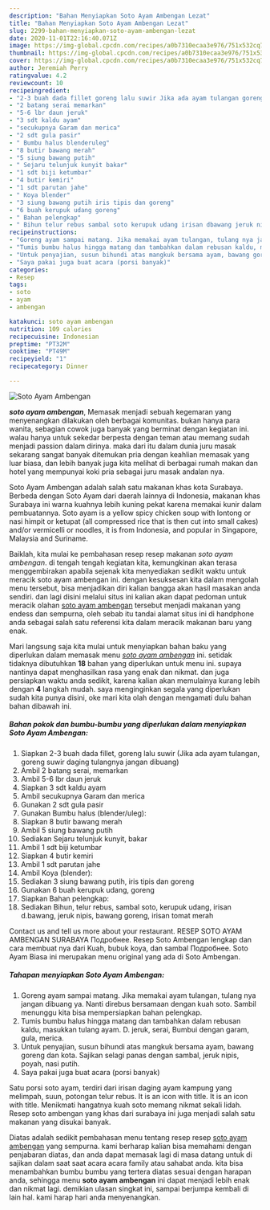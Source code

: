 ```yaml
---
description: "Bahan Menyiapkan Soto Ayam Ambengan Lezat"
title: "Bahan Menyiapkan Soto Ayam Ambengan Lezat"
slug: 2299-bahan-menyiapkan-soto-ayam-ambengan-lezat
date: 2020-11-01T22:16:40.071Z
image: https://img-global.cpcdn.com/recipes/a0b7310ecaa3e976/751x532cq70/soto-ayam-ambengan-foto-resep-utama.jpg
thumbnail: https://img-global.cpcdn.com/recipes/a0b7310ecaa3e976/751x532cq70/soto-ayam-ambengan-foto-resep-utama.jpg
cover: https://img-global.cpcdn.com/recipes/a0b7310ecaa3e976/751x532cq70/soto-ayam-ambengan-foto-resep-utama.jpg
author: Jeremiah Perry
ratingvalue: 4.2
reviewcount: 10
recipeingredient:
- "2-3 buah dada fillet goreng lalu suwir Jika ada ayam tulangan goreng suwir daging tulangnya jangan dibuang"
- "2 batang serai memarkan"
- "5-6 lbr daun jeruk"
- "3 sdt kaldu ayam"
- "secukupnya Garam dan merica"
- "2 sdt gula pasir"
- " Bumbu halus blenderuleg"
- "8 butir bawang merah"
- "5 siung bawang putih"
- " Sejaru telunjuk kunyit bakar"
- "1 sdt biji ketumbar"
- "4 butir kemiri"
- "1 sdt parutan jahe"
- " Koya blender"
- "3 siung bawang putih iris tipis dan goreng"
- "6 buah kerupuk udang goreng"
- " Bahan pelengkap"
- " Bihun telur rebus sambal soto kerupuk udang irisan dbawang jeruk nipis bawang goreng irisan tomat merah"
recipeinstructions:
- "Goreng ayam sampai matang. Jika memakai ayam tulangan, tulang nya jangan dibuang ya. Nanti direbus bersamaan dengan kuah soto. Sambil menunggu kita bisa mempersiapkan bahan pelengkap."
- "Tumis bumbu halus hingga matang dan tambahkan dalam rebusan kaldu, masukkan tulang ayam. D. jeruk, serai, Bumbui dengan garam, gula, merica."
- "Untuk penyajian, susun bihundi atas mangkuk bersama ayam, bawang goreng dan kota. Sajikan selagi panas dengan sambal, jeruk nipis, poyah, nasi putih."
- "Saya pakai juga buat acara (porsi banyak)"
categories:
- Resep
tags:
- soto
- ayam
- ambengan

katakunci: soto ayam ambengan 
nutrition: 109 calories
recipecuisine: Indonesian
preptime: "PT32M"
cooktime: "PT49M"
recipeyield: "1"
recipecategory: Dinner

---
```



![Soto Ayam Ambengan](https://img-global.cpcdn.com/recipes/a0b7310ecaa3e976/751x532cq70/soto-ayam-ambengan-foto-resep-utama.jpg)

<b><i>soto ayam ambengan</i></b>, Memasak menjadi sebuah kegemaran yang menyenangkan dilakukan oleh berbagai komunitas. bukan hanya para wanita, sebagian cowok juga banyak yang berminat dengan kegiatan ini. walau hanya untuk sekedar berpesta dengan teman atau memang sudah menjadi passion dalam dirinya. maka dari itu dalam dunia juru masak sekarang sangat banyak ditemukan pria dengan keahlian memasak yang luar biasa, dan lebih banyak juga kita melihat di berbagai rumah makan dan hotel yang mempunyai koki pria sebagai juru masak andalan nya.

Soto Ayam Ambengan adalah salah satu makanan khas kota Surabaya. Berbeda dengan Soto Ayam dari daerah lainnya di Indonesia, makanan khas Surabaya ini warna kuahnya lebih kuning pekat karena memakai kunir dalam pembuatannya. Soto ayam is a yellow spicy chicken soup with lontong or nasi himpit or ketupat (all compressed rice that is then cut into small cakes) and/or vermicelli or noodles, it is from Indonesia, and popular in Singapore, Malaysia and Suriname.

Baiklah, kita mulai ke pembahasan resep resep makanan <i>soto ayam ambengan</i>. di tengah tengah kegiatan kita, kemungkinan akan terasa menggembirakan apabila sejenak kita menyediakan sedikit waktu untuk meracik soto ayam ambengan ini. dengan kesuksesan kita dalam mengolah menu tersebut, bisa menjadikan diri kalian bangga akan hasil masakan anda sendiri. dan lagi disini melalui situs ini kalian akan dapat pedoman untuk meracik olahan <u>soto ayam ambengan</u> tersebut menjadi makanan yang endess dan sempurna, oleh sebab itu tandai alamat situs ini di handphone anda sebagai salah satu referensi kita dalam meracik makanan baru yang enak.


Mari langsung saja kita mulai untuk menyiapkan bahan baku yang diperlukan dalam memasak menu <u><i>soto ayam ambengan</i></u> ini. setidak tidaknya dibutuhkan <b>18</b> bahan yang diperlukan untuk menu ini. supaya nantinya dapat menghasilkan rasa yang enak dan nikmat. dan juga persiapkan waktu anda sedikit, karena kalian akan memulainya kurang lebih dengan <b>4</b> langkah mudah. saya menginginkan segala yang diperlukan sudah kita punya disini, oke mari kita olah dengan mengamati dulu bahan bahan dibawah ini.

<!--inarticleads1-->

##### Bahan pokok dan bumbu-bumbu yang diperlukan dalam menyiapkan Soto Ayam Ambengan:

1. Siapkan 2-3 buah dada fillet, goreng lalu suwir (Jika ada ayam tulangan, goreng suwir daging tulangnya jangan dibuang)
1. Ambil 2 batang serai, memarkan
1. Ambil 5-6 lbr daun jeruk
1. Siapkan 3 sdt kaldu ayam
1. Ambil secukupnya Garam dan merica
1. Gunakan 2 sdt gula pasir
1. Gunakan  Bumbu halus (blender/uleg):
1. Siapkan 8 butir bawang merah
1. Ambil 5 siung bawang putih
1. Sediakan  Sejaru telunjuk kunyit, bakar
1. Ambil 1 sdt biji ketumbar
1. Siapkan 4 butir kemiri
1. Ambil 1 sdt parutan jahe
1. Ambil  Koya (blender):
1. Sediakan 3 siung bawang putih, iris tipis dan goreng
1. Gunakan 6 buah kerupuk udang, goreng
1. Siapkan  Bahan pelengkap:
1. Sediakan  Bihun, telur rebus, sambal soto, kerupuk udang, irisan d.bawang, jeruk nipis, bawang goreng, irisan tomat merah


Contact us and tell us more about your restaurant. RESEP SOTO AYAM AMBENGAN SURABAYA Подробнее. Resep Soto Ambengan lengkap dan cara membuat nya dari Kuah, bubuk koya, dan sambal Подробнее. Soto Ayam Biasa ini merupakan menu original yang ada di Soto Ambengan. 

<!--inarticleads2-->

##### Tahapan menyiapkan Soto Ayam Ambengan:

1. Goreng ayam sampai matang. Jika memakai ayam tulangan, tulang nya jangan dibuang ya. Nanti direbus bersamaan dengan kuah soto. Sambil menunggu kita bisa mempersiapkan bahan pelengkap.
1. Tumis bumbu halus hingga matang dan tambahkan dalam rebusan kaldu, masukkan tulang ayam. D. jeruk, serai, Bumbui dengan garam, gula, merica.
1. Untuk penyajian, susun bihundi atas mangkuk bersama ayam, bawang goreng dan kota. Sajikan selagi panas dengan sambal, jeruk nipis, poyah, nasi putih.
1. Saya pakai juga buat acara (porsi banyak)


Satu porsi soto ayam, terdiri dari irisan daging ayam kampung yang melimpah, suun, potongan telur rebus. It is an icon with title. It is an icon with title. Menikmati hangatnya kuah soto memang nikmat sekali lidah. Resep soto ambengan yang khas dari surabaya ini juga menjadi salah satu makanan yang disukai banyak. 

Diatas adalah sedikit pembahasan menu tentang resep resep <u>soto ayam ambengan</u> yang sempurna. kami berharap kalian bisa memahami dengan penjabaran diatas, dan anda dapat memasak lagi di masa datang untuk di sajikan dalam saat saat acara acara family atau sahabat anda. kita bisa menambahkan bumbu bumbu yang tertera diatas sesuai dengan harapan anda, sehingga menu <b>soto ayam ambengan</b> ini dapat menjadi lebih enak dan nikmat lagi. demikian ulasan singkat ini, sampai berjumpa kembali di lain hal. kami harap hari anda menyenangkan.
